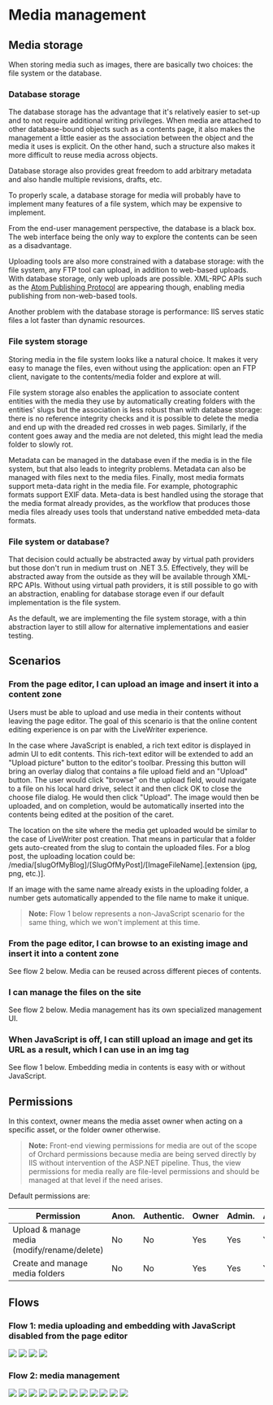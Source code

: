 Media management
================

## Media storage
When storing media such as images, there are basically two choices: the file system or the database.

### Database storage
The database storage has the advantage that it's relatively easier to set-up and to not require additional writing privileges. When media are attached to other database-bound objects such as a contents page, it also makes the management a little easier as the association between the object and the media it uses is explicit. On the other hand, such a structure also makes it more difficult to reuse media across objects.

Database storage also provides great freedom to add arbitrary metadata and also handle multiple revisions, drafts, etc.

To properly scale, a database storage for media will probably have to implement many features of a file system, which may be expensive to implement.

From the end-user management perspective, the database is a black box. The web interface being the only way to explore the contents can be seen as a disadvantage.

Uploading tools are also more constrained with a database storage: with the file system, any FTP tool can upload, in addition to web-based uploads. With database storage, only web uploads are possible. XML-RPC APIs such as the [Atom Publishing Protocol](http://tools.ietf.org/html/rfc5023) are appearing though, enabling media publishing from non-web-based tools.

Another problem with the database storage is performance: IIS serves static files a lot faster than dynamic resources.

### File system storage
Storing media in the file system looks like a natural choice. It makes it very easy to manage the files, even without using the application: open an FTP client, navigate to the contents/media folder and explore at will.

File system storage also enables the application to associate content entities with the media they use by automatically creating folders with the entities' slugs but the association is less robust than with database storage: there is no reference integrity checks and it is possible to delete the media and end up with the dreaded red crosses in web pages. Similarly, if the content goes away and the media are not deleted, this might lead the media folder to slowly rot.

Metadata can be managed in the database even if the media is in the file system, but that also leads to integrity problems. Metadata can also be managed with files next to the media files. Finally, most media formats support meta-data right in the media file. For example, photographic formats support EXIF data. Meta-data is best handled using the storage that the media format already provides, as the workflow that produces those media files already uses tools that understand native embedded meta-data formats.

### File system or database?
That decision could actually be abstracted away by virtual path providers but those don't run in medium trust on .NET 3.5. Effectively, they will be abstracted away from the outside as they will be available through XML-RPC APIs. Without using virtual path providers, it is still possible to go with an abstraction, enabling for database storage even if our default implementation is the file system.

As the default, we are implementing the file system storage, with a thin abstraction layer to still allow for alternative implementations and easier testing.

## Scenarios

### From the page editor, I can upload an image and insert it into a content zone
Users must be able to upload and use media in their contents without leaving the page editor. The goal of this scenario is that the online content editing experience is on par with the LiveWriter experience.

In the case where JavaScript is enabled, a rich text editor is displayed in admin UI to edit contents. This rich-text editor will be extended to add an "Upload picture" button to the editor's toolbar. Pressing this button will bring an overlay dialog that contains a file upload field and an "Upload" button. The user would click "browse" on the upload field, would navigate to a file on his local hard drive, select it and then click OK to close the choose file dialog. He would then click "Upload". The image would then be uploaded, and on completion, would be automatically inserted into the contents being edited at the position of the caret.

The location on the site where the media get uploaded would be similar to the case of LiveWriter post creation. That means in particular that a folder gets auto-created from the slug to contain the uploaded files. For a blog post, the uploading location could be: /media/\[slugOfMyBlog\]/\[SlugOfMyPost\]/\[ImageFileName\]\.\[extension \(jpg, png, etc\.\)\].

If an image with the same name already exists in the uploading folder, a number gets automatically appended to the file name to make it unique.

> **Note:** Flow 1 below represents a non-JavaScript scenario for the same thing, which we won't implement at this time.

### From the page editor, I can browse to an existing image and insert it into a content zone
See flow 2 below. Media can be reused across different pieces of contents.

### I can manage the files on the site
See flow 2 below. Media management has its own specialized management UI.

### When JavaScript is off, I can still upload an image and get its URL as a result, which I can use in an img tag
See flow 1 below. Embedding media in contents is easy with or without JavaScript.

## Permissions

In this context, owner means the media asset owner when acting on a specific asset, or the folder owner otherwise.

> **Note:** Front-end viewing permissions for media are out of the scope of Orchard permissions because media are being served directly by IIS without intervention of the ASP.NET pipeline. Thus, the view permissions for media really are file-level permissions and should be managed at that level if the need arises.

Default permissions are:

Permission                                       | Anon. | Authentic. | Owner | Admin. | Author | Editor
------------------------------------------------ | ----- | ---------- | ----- | ------ | ------ | ------
Upload & manage media (modify/rename/delete)     | No    | No         | Yes   | Yes    | Yes    | Yes
Create and manage media folders                  | No    | No         | Yes   | Yes    | Yes    | No

## Flows

### Flow 1: media uploading and embedding with JavaScript disabled from the page editor
![](../Attachments/media-management/2.1_s.png)
![](../Attachments/media-management/2.2_s.png)
![](../Attachments/media-management/2.3_s.png)
![](../Attachments/media-management/2.4_s.png)

### Flow 2: media management
![](../Attachments/media-management/1_s.png)
![](../Attachments/media-management/2_s.png)
![](../Attachments/media-management/3_s.png)
![](../Attachments/media-management/4_s.png)
![](../Attachments/media-management/5_s.png)
![](../Attachments/media-management/6_s.png)
![](../Attachments/media-management/7_s.png)
![](../Attachments/media-management/8_s.png)
![](../Attachments/media-management/9_s.png)
![](../Attachments/media-management/10_s.png)
![](../Attachments/media-management/11_s.png)
![](../Attachments/media-management/12_s.png)
